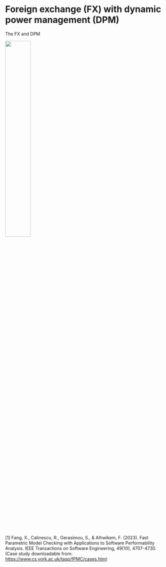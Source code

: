 # Foreign exchange (FX) with dynamic power management (DPM)

The FX and DPM


<img src="https://github.com/user-attachments/assets/72d4d4a5-82f2-4df3-b50c-5783ef86e39a" style="width: 40%;">

[1] Fang, X., Calinescu, R., Gerasimou, S., & Alhwikem, F. (2023). Fast Parametric Model Checking with Applications to Software Performability Analysis. IEEE Transactions on Software Engineering, 49(10), 4707-4730. (Case study downloadable from: https://www.cs.york.ac.uk/tasp/fPMC/cases.htm)
